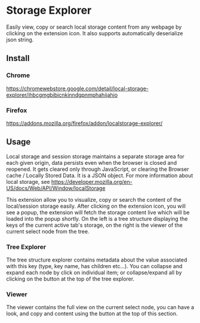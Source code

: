 # Storage Explorer
Easily view, copy or search local storage content from any webpage by clicking on the extension icon. It also supports automatically deserialize json string.

## Install
### Chrome
https://chromewebstore.google.com/detail/local-storage-explorer/ihbcgmgbibicnkinndgpnmphahijahio

### Firefox
https://addons.mozilla.org/firefox/addon/localstorage-explorer/


## Usage
Local storage and session storage maintains a separate storage area for each given origin, data persists even when the browser is closed and reopened. It gets cleared only through JavaScript, or clearing the Browser cache / Locally Stored Data. It is a JSON object. For more information about local storage, see https://developer.mozilla.org/en-US/docs/Web/API/Window/localStorage

This extension allow you to visualize, copy or search the content of the local/session storage easily. After clicking on the extension icon, you will see a popup, the extension will fetch the storage content live which will be loaded into the popup shortly. On the left is a tree structure displaying the keys of the current active tab's storage, on the right is the viewer of the current select node from the tree.

### Tree Explorer
The tree structure explorer contains metadata about the value associated with this key (type, key name, has children etc...). You can collapse and expand each node by click on individual item; or collapse/expand all by clicking on the button at the top of the tree explorer.

### Viewer
The viewer contains the full view on the current select node, you can have a look, and copy and content using the button at the top of this section.

